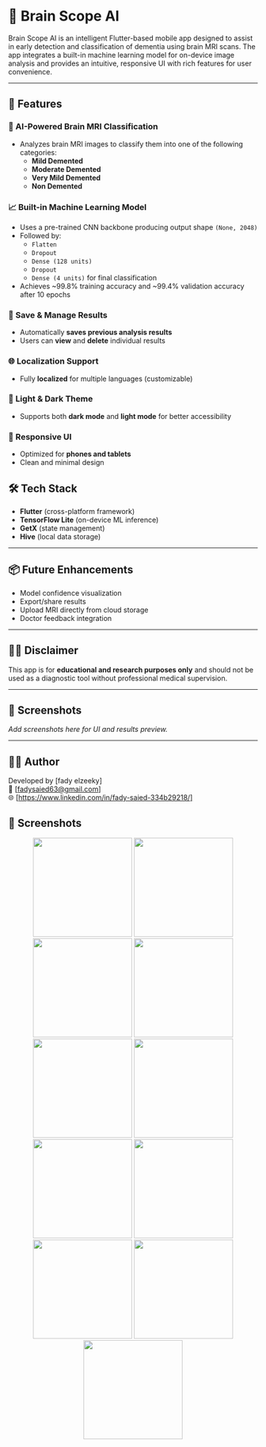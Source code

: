 # 🧠 Brain Scope AI

Brain Scope AI is an intelligent Flutter-based mobile app designed to assist in early detection and classification of dementia using brain MRI scans. The app integrates a built-in machine learning model for on-device image analysis and provides an intuitive, responsive UI with rich features for user convenience.

---

## 🚀 Features

### 🧠 AI-Powered Brain MRI Classification
- Analyzes brain MRI images to classify them into one of the following categories:
  - **Mild Demented**
  - **Moderate Demented**
  - **Very Mild Demented**
  - **Non Demented**

### 📈 Built-in Machine Learning Model
- Uses a pre-trained CNN backbone producing output shape `(None, 2048)`
- Followed by:
  - `Flatten`
  - `Dropout`
  - `Dense (128 units)`
  - `Dropout`
  - `Dense (4 units)` for final classification
- Achieves ~99.8% training accuracy and ~99.4% validation accuracy after 10 epochs

### 💾 Save & Manage Results
- Automatically **saves previous analysis results**
- Users can **view** and **delete** individual results

### 🌐 Localization Support
- Fully **localized** for multiple languages (customizable)

### 🌙 Light & Dark Theme
- Supports both **dark mode** and **light mode** for better accessibility

### 📱 Responsive UI
- Optimized for **phones and tablets**
- Clean and minimal design


## 🛠️ Tech Stack

- **Flutter** (cross-platform framework)
- **TensorFlow Lite** (on-device ML inference)
- **GetX** (state management)
- **Hive** (local data storage)

---

## 📦 Future Enhancements

- Model confidence visualization
- Export/share results
- Upload MRI directly from cloud storage
- Doctor feedback integration

---

## 👨‍⚕️ Disclaimer

This app is for **educational and research purposes only** and should not be used as a diagnostic tool without professional medical supervision.

---

## 📸 Screenshots

_Add screenshots here for UI and results preview._

---

## 🧑‍💻 Author

Developed by [fady elzeeky]  
📧 [fadysaied63@gmail.com]  
🌐 [https://www.linkedin.com/in/fady-saied-334b29218/]

## 📸 Screenshots
<div align="center">
  <img src="https://github.com/user-attachments/assets/6b0b5005-201b-4e6e-a8ff-b357fa192a4c" width="200"/>
  <img src="https://github.com/user-attachments/assets/ae2eb116-2a8f-43db-ac29-3285c6c07d17" width="200"/>
  <img src="https://github.com/user-attachments/assets/6169f18b-3201-451e-b16f-4f2d214e8f62" width="200"/>
  <img src="https://github.com/user-attachments/assets/575f72e9-85ed-48a1-b32f-00254cdf233c" width="200"/>
  <img src="https://github.com/user-attachments/assets/f5d825cb-ea13-46d8-b739-ceb727531ce6" width="200"/>
  <img src="https://github.com/user-attachments/assets/ac7bfaf9-9981-4e81-bb74-f12da33037f2" width="200"/>
  <img src="https://github.com/user-attachments/assets/bb2fc7e2-2f19-4eea-af46-b1134e7277b8" width="200"/>
  <img src="https://github.com/user-attachments/assets/706aeb0f-81d0-488e-a65d-6bd87a65dff2" width="200"/>
  <img src="https://github.com/user-attachments/assets/4ff1f29b-4706-4c62-be89-4654877a2580" width="200"/>
  <img src="https://github.com/user-attachments/assets/acd96ce8-78f0-4bf4-97fa-fd5e6447971b" width="200"/>
  <img src="https://github.com/user-attachments/assets/04f3045a-ea39-4b8e-ae43-2bc9cc4a6d5c" width="200"/>
</div>
